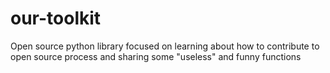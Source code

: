 # our-toolkit
Open source python library focused on learning about how to contribute to open source process and sharing some "useless" and funny functions
